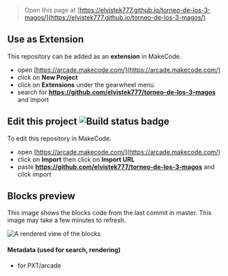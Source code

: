  


> Open this page at [https://elvistek777.github.io/torneo-de-los-3-magos/](https://elvistek777.github.io/torneo-de-los-3-magos/)

## Use as Extension

This repository can be added as an **extension** in MakeCode.

* open [https://arcade.makecode.com/](https://arcade.makecode.com/)
* click on **New Project**
* click on **Extensions** under the gearwheel menu
* search for **https://github.com/elvistek777/torneo-de-los-3-magos** and import

## Edit this project ![Build status badge](https://github.com/elvistek777/torneo-de-los-3-magos/workflows/MakeCode/badge.svg)

To edit this repository in MakeCode.

* open [https://arcade.makecode.com/](https://arcade.makecode.com/)
* click on **Import** then click on **Import URL**
* paste **https://github.com/elvistek777/torneo-de-los-3-magos** and click import

## Blocks preview

This image shows the blocks code from the last commit in master.
This image may take a few minutes to refresh.

![A rendered view of the blocks](https://github.com/elvistek777/torneo-de-los-3-magos/raw/master/.github/makecode/blocks.png)

#### Metadata (used for search, rendering)

* for PXT/arcade
<script src="https://makecode.com/gh-pages-embed.js"></script><script>makeCodeRender("{{ site.makecode.home_url }}", "{{ site.github.owner_name }}/{{ site.github.repository_name }}");</script>
